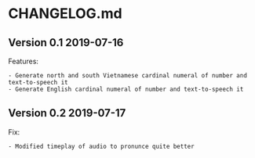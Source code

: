 # CHANGELOG.md

## Version 0.1 2019-07-16

Features:

    - Generate north and south Vietnamese cardinal numeral of number and text-to-speech it
    - Generate English cardinal numeral of number and text-to-speech it


## Version 0.2 2019-07-17

Fix:

    - Modified timeplay of audio to pronunce quite better